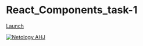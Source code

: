 # React_Components_task-1

[Launch](https://johnnystorm19.github.io/RA_Components_task-1/)

[![Netology AHJ](https://github.com/JohnnyStorm19/RA_Components_task-1/actions/workflows/web.yml/badge.svg)](https://github.com/JohnnyStorm19/RA_Components_task-1/actions/workflows/web.yml)